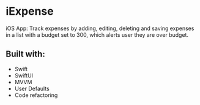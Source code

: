 # iExpense

iOS App: Track expenses by adding, editing, deleting and saving expenses in a list with a budget set to 300, which alerts user they are over budget.

## Built with:
* Swift
* SwiftUI
* MVVM
* User Defaults
* Code refactoring

